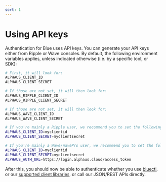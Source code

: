```yaml
---
sort: 1
---
```


# Using API keys

Authentication for Blue uses API keys. You can generate your API keys either from Ripple or Wave consoles. By default, the following environment variables applies, unless indicated otherwise (i.e. by a specific tool, or SDK):

```bash
# First, it will look for:
ALPHAUS_CLIENT_ID
ALPHAUS_CLIENT_SECRET

# If those are not set, it will then look for:
ALPHAUS_RIPPLE_CLIENT_ID
ALPHAUS_RIPPLE_CLIENT_SECRET

# If those are not set, it will then look for:
ALPHAUS_WAVE_CLIENT_ID
ALPHAUS_WAVE_CLIENT_SECRET

# If you're mainly a Ripple user, we recommend you to set the following:
ALPHAUS_CLIENT_ID=myclientid
ALPHAUS_CLIENT_SECRET=myclientsecret

# If you're mainly a Wave/WavePro user, we recommend you to set the following:
ALPHAUS_CLIENT_ID=myclientid
ALPHAUS_CLIENT_SECRET=myclientsecret
ALPHAUS_AUTH_URL=https://login.alphaus.cloud/access_token
```

After this, you should now be able to authenticate whether you use [bluectl](https://github.com/alphauslabs/bluectl), or our [supported client libraries](https://alphauslabs.github.io/blueapi/sdks/), or call our JSON/REST APIs directly.
